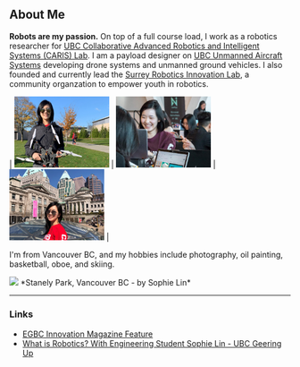 ## About Me

**Robots are my passion.** On top of a full course load, I work as a robotics researcher for [UBC Collaborative Advanced Robotics and Intelligent Systems (CARIS) Lab](https://caris.mech.ubc.ca/). I am a payload designer on [UBC Unmanned Aircraft Systems](https://www.ubcuas.com/) developing drone systems and unmanned ground vehicles. I also founded and currently lead the [Surrey Robotics Innovation Lab](https://surreyroboticsinnovationlab.ca/), a community organzation to empower youth in robotics.


| <img src="images/about/me1.jpg" width="170"/>     | <img src="images/about/me2.jpg" width="170"/>       | <img src="images/about/me3.jpg" width="170"/>     |


I'm from Vancouver BC, and my hobbies include photography, oil painting, basketball, oboe, and skiing.

<img src="/images/Photo/Vancouver.JPG" width=600/>
*Stanely Park, Vancouver BC - by Sophie Lin*

---

### Links

- [EGBC Innovation Magazine Feature](https://user-yinucac.cld.bz/INNOVATION-July-August-20201/20/)
- [What is Robotics? With Engineering Student Sophie Lin - UBC Geering Up](https://www.youtube.com/watch?v=LW0tiQdmUns)
